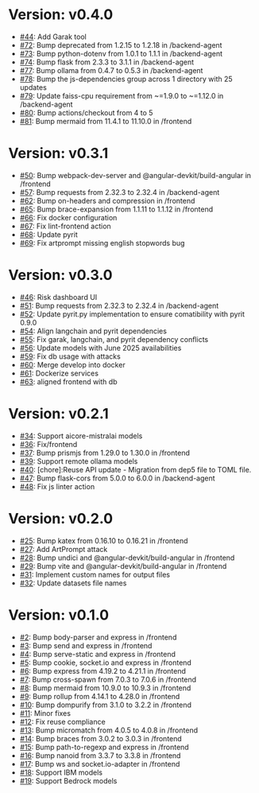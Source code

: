 # Version: v0.4.0

* [#44](https://github.com/SAP/STARS/pull/44): Add Garak tool
* [#72](https://github.com/SAP/STARS/pull/72): Bump deprecated from 1.2.15 to 1.2.18 in /backend-agent
* [#73](https://github.com/SAP/STARS/pull/73): Bump python-dotenv from 1.0.1 to 1.1.1 in /backend-agent
* [#74](https://github.com/SAP/STARS/pull/74): Bump flask from 2.3.3 to 3.1.1 in /backend-agent
* [#77](https://github.com/SAP/STARS/pull/77): Bump ollama from 0.4.7 to 0.5.3 in /backend-agent
* [#78](https://github.com/SAP/STARS/pull/78): Bump the js-dependencies group across 1 directory with 25 updates
* [#79](https://github.com/SAP/STARS/pull/79): Update faiss-cpu requirement from ~=1.9.0 to ~=1.12.0 in /backend-agent
* [#80](https://github.com/SAP/STARS/pull/80): Bump actions/checkout from 4 to 5
* [#81](https://github.com/SAP/STARS/pull/81): Bump mermaid from 11.4.1 to 11.10.0 in /frontend


# Version: v0.3.1

* [#50](https://github.com/SAP/STARS/pull/50): Bump webpack-dev-server and @angular-devkit/build-angular in /frontend
* [#57](https://github.com/SAP/STARS/pull/57): Bump requests from 2.32.3 to 2.32.4 in /backend-agent
* [#62](https://github.com/SAP/STARS/pull/62): Bump on-headers and compression in /frontend
* [#65](https://github.com/SAP/STARS/pull/65): Bump brace-expansion from 1.1.11 to 1.1.12 in /frontend
* [#66](https://github.com/SAP/STARS/pull/66): Fix docker configuration
* [#67](https://github.com/SAP/STARS/pull/67): Fix lint-frontend action
* [#68](https://github.com/SAP/STARS/pull/68): Update pyrit
* [#69](https://github.com/SAP/STARS/pull/69): Fix artprompt missing english stopwords bug


# Version: v0.3.0

* [#46](https://github.com/SAP/STARS/pull/46): Risk dashboard UI
* [#51](https://github.com/SAP/STARS/pull/51): Bump requests from 2.32.3 to 2.32.4 in /backend-agent
* [#52](https://github.com/SAP/STARS/pull/52): Update pyrit.py implementation to ensure comatibility with pyrit 0.9.0
* [#54](https://github.com/SAP/STARS/pull/54): Align langchain and pyrit dependencies
* [#55](https://github.com/SAP/STARS/pull/55): Fix garak, langchain, and pyrit dependency conflicts
* [#56](https://github.com/SAP/STARS/pull/56): Update models with June 2025 availabilities
* [#59](https://github.com/SAP/STARS/pull/59): Fix db usage with attacks
* [#60](https://github.com/SAP/STARS/pull/60): Merge develop into docker
* [#61](https://github.com/SAP/STARS/pull/61): Dockerize services
* [#63](https://github.com/SAP/STARS/pull/63): aligned frontend with db


# Version: v0.2.1

* [#34](https://github.com/SAP/STARS/pull/34): Support aicore-mistralai models
* [#36](https://github.com/SAP/STARS/pull/36): Fix/frontend
* [#37](https://github.com/SAP/STARS/pull/37): Bump prismjs from 1.29.0 to 1.30.0 in /frontend
* [#39](https://github.com/SAP/STARS/pull/39): Support remote ollama models
* [#40](https://github.com/SAP/STARS/pull/40): [chore]:Reuse API update - Migration from dep5 file to TOML file.
* [#47](https://github.com/SAP/STARS/pull/47): Bump flask-cors from 5.0.0 to 6.0.0 in /backend-agent
* [#48](https://github.com/SAP/STARS/pull/48): Fix js linter action


# Version: v0.2.0

* [#25](https://github.com/SAP/STARS/pull/25): Bump katex from 0.16.10 to 0.16.21 in /frontend
* [#27](https://github.com/SAP/STARS/pull/27): Add ArtPrompt attack
* [#28](https://github.com/SAP/STARS/pull/28): Bump undici and @angular-devkit/build-angular in /frontend
* [#29](https://github.com/SAP/STARS/pull/29): Bump vite and @angular-devkit/build-angular in /frontend
* [#31](https://github.com/SAP/STARS/pull/31): Implement custom names for output files
* [#32](https://github.com/SAP/STARS/pull/32): Update datasets file names


# Version: v0.1.0

* [#2](https://github.com/SAP/STARS/pull/2): Bump body-parser and express in /frontend
* [#3](https://github.com/SAP/STARS/pull/3): Bump send and express in /frontend
* [#4](https://github.com/SAP/STARS/pull/4): Bump serve-static and express in /frontend
* [#5](https://github.com/SAP/STARS/pull/5): Bump cookie, socket.io and express in /frontend
* [#6](https://github.com/SAP/STARS/pull/6): Bump express from 4.19.2 to 4.21.1 in /frontend
* [#7](https://github.com/SAP/STARS/pull/7): Bump cross-spawn from 7.0.3 to 7.0.6 in /frontend
* [#8](https://github.com/SAP/STARS/pull/8): Bump mermaid from 10.9.0 to 10.9.3 in /frontend
* [#9](https://github.com/SAP/STARS/pull/9): Bump rollup from 4.14.1 to 4.28.0 in /frontend
* [#10](https://github.com/SAP/STARS/pull/10): Bump dompurify from 3.1.0 to 3.2.2 in /frontend
* [#11](https://github.com/SAP/STARS/pull/11): Minor fixes
* [#12](https://github.com/SAP/STARS/pull/12): Fix reuse compliance
* [#13](https://github.com/SAP/STARS/pull/13): Bump micromatch from 4.0.5 to 4.0.8 in /frontend
* [#14](https://github.com/SAP/STARS/pull/14): Bump braces from 3.0.2 to 3.0.3 in /frontend
* [#15](https://github.com/SAP/STARS/pull/15): Bump path-to-regexp and express in /frontend
* [#16](https://github.com/SAP/STARS/pull/16): Bump nanoid from 3.3.7 to 3.3.8 in /frontend
* [#17](https://github.com/SAP/STARS/pull/17): Bump ws and socket.io-adapter in /frontend
* [#18](https://github.com/SAP/STARS/pull/18): Support IBM models
* [#19](https://github.com/SAP/STARS/pull/19): Support Bedrock models
